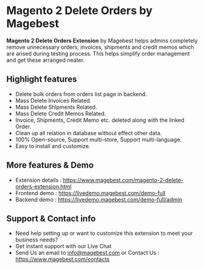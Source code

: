 # Magento 2 Delete Orders by Magebest

**Magento 2 Delete Orders Extension** by Magebest helps admins completely remove unnecessary orders, invoices, shipments and credit memos which are arised during testing process. This helps simplify order management and get these arranged neater.

## Highlight features

- Delete bulk orders from orders list page in backend.
- Mass Delete Invoices Related.
- Mass Delete Shipments Related.
- Mass Delete Credit Memos Related.
- Invoice, Shipments, Credit Memo etc. deleted along with the linked Order.
- Clean up all relation in database without effect other data.
- 100% Open-source, Support multi-store, Support multi-language.
- Easy to install and customize.

## More features & Demo

- Extension details : https://www.magebest.com/magento-2-delete-orders-extension.html
- Frontend demo : https://livedemo.magebest.com/demo-full
- Backend demo : https://livedemo.magebest.com/demo-full/admin

## Support & Contact info

- Need help setting up or want to customize this extension to meet your business needs? 
- Get instant support with our Live Chat
- Send Us an email to info@magebest.com or Contact Us : https://www.magebest.com/contacts
